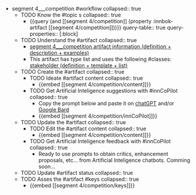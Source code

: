 
- segment 4___competition #workflow
   collapsed:: true
  - TODO Know the #topic s
    collapsed:: true
    - {{query (and [[segment 4/competition]] (property :innbok-artifact [[segment 4/competition]]))}}
      query-table:: true
      query-properties:: [:block]
  - TODO Understand the #artifact
    collapsed:: true
    - [segment 4___competition artifact information (definition + description + examples)](https://go.innbok.com/#/page/innBoK%2Fsegment-%28id%29%2Fcompetition%2Finfo)
    - This artifact has type list and uses the following #classes: [stakeholder (definition + template + list)](https://go.innbok.com/#/page/innBoK%2Fclass%2Fstakeholder)
  - TODO Create the #artifact
     collapsed:: true
    - TODO Ideate #artifact content
      collapsed:: true
      - {{embed [[segment 4/competition/content]]}}
    - TODO Get Artificial Inteligence suggestions with #innCoPilot
      collapsed:: true
      - Copy the prompt below and paste it on [chatGPT](https://chat.openai.com) and/or [Google Bard](https://bard.google.com/chat)
      - {{embed [[segment 4/competition/innCoPilot]]}}
  - TODO Update the #artifact
    collapsed:: true
    - TODO Edit the #artifact content
     collapsed:: true
      - {{embed [[segment 4/competition/content]]}}
    - TODO Get Artificial Inteligence feedback with #innCoPilot
      collapsed:: true
      - Ready to use prompts to obtain critics, enhancement proposals, etc... from Artificial Inteligence chatbots. Comming soon...
  - TODO Update #artifact status
    collapsed:: true
  - TODO Asses the #artifact #keys
    collapsed:: true
    - {{embed [[segment 4/competition/keys]]}}



